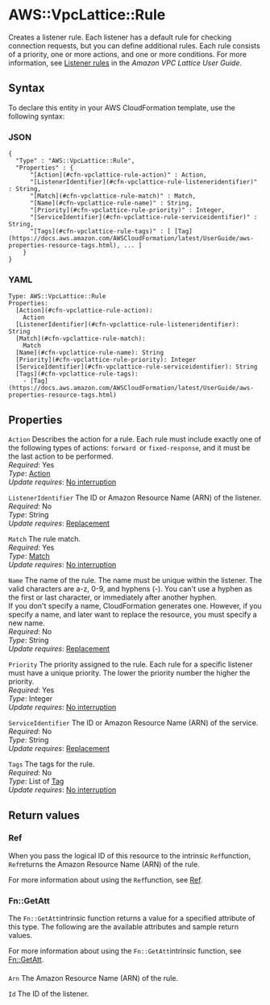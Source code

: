 # AWS::VpcLattice::Rule<a name="aws-resource-vpclattice-rule"></a>

Creates a listener rule\. Each listener has a default rule for checking connection requests, but you can define additional rules\. Each rule consists of a priority, one or more actions, and one or more conditions\. For more information, see [Listener rules](https://docs.aws.amazon.com/vpc-lattice/latest/ug/listeners.html#listener-rules) in the *Amazon VPC Lattice User Guide*\.

## Syntax<a name="aws-resource-vpclattice-rule-syntax"></a>

To declare this entity in your AWS CloudFormation template, use the following syntax:

### JSON<a name="aws-resource-vpclattice-rule-syntax.json"></a>

```
{
  "Type" : "AWS::VpcLattice::Rule",
  "Properties" : {
      "[Action](#cfn-vpclattice-rule-action)" : Action,
      "[ListenerIdentifier](#cfn-vpclattice-rule-listeneridentifier)" : String,
      "[Match](#cfn-vpclattice-rule-match)" : Match,
      "[Name](#cfn-vpclattice-rule-name)" : String,
      "[Priority](#cfn-vpclattice-rule-priority)" : Integer,
      "[ServiceIdentifier](#cfn-vpclattice-rule-serviceidentifier)" : String,
      "[Tags](#cfn-vpclattice-rule-tags)" : [ [Tag](https://docs.aws.amazon.com/AWSCloudFormation/latest/UserGuide/aws-properties-resource-tags.html), ... ]
    }
}
```

### YAML<a name="aws-resource-vpclattice-rule-syntax.yaml"></a>

```
Type: AWS::VpcLattice::Rule
Properties: 
  [Action](#cfn-vpclattice-rule-action): 
    Action
  [ListenerIdentifier](#cfn-vpclattice-rule-listeneridentifier): String
  [Match](#cfn-vpclattice-rule-match): 
    Match
  [Name](#cfn-vpclattice-rule-name): String
  [Priority](#cfn-vpclattice-rule-priority): Integer
  [ServiceIdentifier](#cfn-vpclattice-rule-serviceidentifier): String
  [Tags](#cfn-vpclattice-rule-tags): 
    - [Tag](https://docs.aws.amazon.com/AWSCloudFormation/latest/UserGuide/aws-properties-resource-tags.html)
```

## Properties<a name="aws-resource-vpclattice-rule-properties"></a>

`Action`  <a name="cfn-vpclattice-rule-action"></a>
Describes the action for a rule\. Each rule must include exactly one of the following types of actions: `forward `or `fixed-response`, and it must be the last action to be performed\.  
*Required*: Yes  
*Type*: [Action](aws-properties-vpclattice-rule-action.md)  
*Update requires*: [No interruption](https://docs.aws.amazon.com/AWSCloudFormation/latest/UserGuide/using-cfn-updating-stacks-update-behaviors.html#update-no-interrupt)

`ListenerIdentifier`  <a name="cfn-vpclattice-rule-listeneridentifier"></a>
The ID or Amazon Resource Name \(ARN\) of the listener\.  
*Required*: No  
*Type*: String  
*Update requires*: [Replacement](https://docs.aws.amazon.com/AWSCloudFormation/latest/UserGuide/using-cfn-updating-stacks-update-behaviors.html#update-replacement)

`Match`  <a name="cfn-vpclattice-rule-match"></a>
The rule match\.  
*Required*: Yes  
*Type*: [Match](aws-properties-vpclattice-rule-match.md)  
*Update requires*: [No interruption](https://docs.aws.amazon.com/AWSCloudFormation/latest/UserGuide/using-cfn-updating-stacks-update-behaviors.html#update-no-interrupt)

`Name`  <a name="cfn-vpclattice-rule-name"></a>
The name of the rule\. The name must be unique within the listener\. The valid characters are a\-z, 0\-9, and hyphens \(\-\)\. You can't use a hyphen as the first or last character, or immediately after another hyphen\.  
If you don't specify a name, CloudFormation generates one\. However, if you specify a name, and later want to replace the resource, you must specify a new name\.  
*Required*: No  
*Type*: String  
*Update requires*: [Replacement](https://docs.aws.amazon.com/AWSCloudFormation/latest/UserGuide/using-cfn-updating-stacks-update-behaviors.html#update-replacement)

`Priority`  <a name="cfn-vpclattice-rule-priority"></a>
The priority assigned to the rule\. Each rule for a specific listener must have a unique priority\. The lower the priority number the higher the priority\.  
*Required*: Yes  
*Type*: Integer  
*Update requires*: [No interruption](https://docs.aws.amazon.com/AWSCloudFormation/latest/UserGuide/using-cfn-updating-stacks-update-behaviors.html#update-no-interrupt)

`ServiceIdentifier`  <a name="cfn-vpclattice-rule-serviceidentifier"></a>
The ID or Amazon Resource Name \(ARN\) of the service\.  
*Required*: No  
*Type*: String  
*Update requires*: [Replacement](https://docs.aws.amazon.com/AWSCloudFormation/latest/UserGuide/using-cfn-updating-stacks-update-behaviors.html#update-replacement)

`Tags`  <a name="cfn-vpclattice-rule-tags"></a>
The tags for the rule\.  
*Required*: No  
*Type*: List of [Tag](https://docs.aws.amazon.com/AWSCloudFormation/latest/UserGuide/aws-properties-resource-tags.html)  
*Update requires*: [No interruption](https://docs.aws.amazon.com/AWSCloudFormation/latest/UserGuide/using-cfn-updating-stacks-update-behaviors.html#update-no-interrupt)

## Return values<a name="aws-resource-vpclattice-rule-return-values"></a>

### Ref<a name="aws-resource-vpclattice-rule-return-values-ref"></a>

When you pass the logical ID of this resource to the intrinsic `Ref`function, `Ref`returns the Amazon Resource Name \(ARN\) of the rule\.

For more information about using the `Ref`function, see [Ref](https://docs.aws.amazon.com/AWSCloudFormation/latest/UserGuide/intrinsic-function-reference-ref.html)\.

### Fn::GetAtt<a name="aws-resource-vpclattice-rule-return-values-fn--getatt"></a>

The `Fn::GetAtt`intrinsic function returns a value for a specified attribute of this type\. The following are the available attributes and sample return values\.

For more information about using the `Fn::GetAtt`intrinsic function, see [Fn::GetAtt](https://docs.aws.amazon.com/AWSCloudFormation/latest/UserGuide/intrinsic-function-reference-getatt.html)\.

#### <a name="aws-resource-vpclattice-rule-return-values-fn--getatt-fn--getatt"></a>

`Arn`  <a name="Arn-fn::getatt"></a>
The Amazon Resource Name \(ARN\) of the rule\.

`Id`  <a name="Id-fn::getatt"></a>
The ID of the listener\.